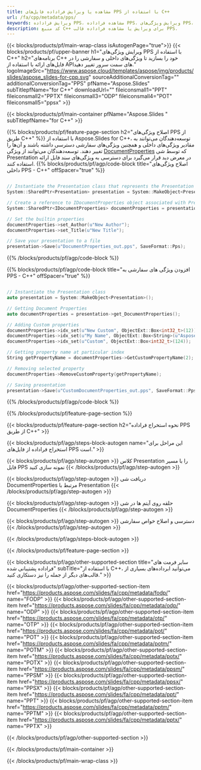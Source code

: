 ```yaml
---
title: مشاهده یا ویرایش فراداده فایل‌های PPS با استفاده از C++
url: /fa/cpp/metadata/pps/
keywords: ویرایش فراداده PPS، مشاهده فراداده PPS، ویرایش ویژگی‌های PPS، مشاهده ویژگی‌های PPS
description: کد منبع C++ برای ویرایش یا مشاهده فراداده قالب PPS.
---
```


{{< blocks/products/pf/main-wrap-class isAutogenPage="true">}}
{{< blocks/products/pf/upper-banner h1="ویرایش ویژگی‌های PPS با استفاده از C++" h2="برنامه‌های C++ خود را بسازید تا ویژگی‌های داخلی و سفارشی را در فایل‌های ارائه با استفاده از APIهای سمت سرور تغییر دهید." logoImageSrc="https://www.aspose.cloud/templates/aspose/img/products/slides/aspose_slides-for-cpp.svg" sourceAdditionalConversionTag="" additionalConversionTag="PPS" pfName="Aspose.Slides" subTitlepfName="for C++" downloadUrl="" fileiconsmall1="PPT" fileiconsmall2="PPTX" fileiconsmall3="ODP" fileiconsmall4="POT" fileiconsmall5="ppsx" >}}

{{< blocks/products/pf/main-container pfName="Aspose.Slides " subTitlepfName="for C++" >}}

{{% blocks/products/pf/feature-page-section  h2="اصلاح ویژگی‌های PPS از طریق C++" %}}
با استفاده از Aspose.Slides for C++، توسعه‌دهندگان می‌توانند به مقادیر ویژگی‌های داخلی و همچنین ویژگی‌های سفارشی دسترسی داشته باشند و آن‌ها را تغییر دهند. توسعه‌دهندگان می‌توانند از ویژگی [DocumentProperties](https://reference.aspose.com/slides/cpp/aspose.slides/documentproperties/) که توسط شی Presentation در معرض دید قرار می‌گیرد برای دسترسی به ویژگی‌های سند فایل ارائه استفاده کنند.
{{% blocks/products/pf/agp/code-block title="اصلاح ویژگی‌های داخلی PPS - C++" offSpacer="true" %}}

```cpp

// Instantiate the Presentation class that represents the Presentation
System::SharedPtr<Presentation> presentation = System::MakeObject<Presentation>(u"presentation.pps");

// Create a reference to IDocumentProperties object associated with Presentation
System::SharedPtr<IDocumentProperties> documentProperties = presentation->get_DocumentProperties();

// Set the builtin properties
documentProperties->set_Author(u"New Author");
documentProperties->set_Title(u"New Title");

// Save your presentation to a file
presentation->Save(u"DocumentProperties_out.pps", SaveFormat::Pps);
```

{{% /blocks/products/pf/agp/code-block %}}

{{% blocks/products/pf/agp/code-block title="افزودن ویژگی های سفارشی به PPS - C++" offSpacer="true" %}}

```cpp

// Instantiate the Presentation class
auto presentation = System::MakeObject<Presentation>();

// Getting Document Properties
auto documentProperties = presentation->get_DocumentProperties();

// Adding Custom properties
documentProperties->idx_set(u"New Custom", ObjectExt::Box<int32_t>(12));
documentProperties->idx_set(u"My Name", ObjectExt::Box<String>(u"Aspose Metadata Editor"));
documentProperties->idx_set(u"Custom", ObjectExt::Box<int32_t>(124));

// Getting property name at particular index
String getPropertyName = documentProperties->GetCustomPropertyName(2);

// Removing selected property
documentProperties->RemoveCustomProperty(getPropertyName);

// Saving presentation
presentation->Save(u"CustomDocumentProperties_out.pps", SaveFormat::Pps);
```

{{% /blocks/products/pf/agp/code-block %}}

{{% /blocks/products/pf/feature-page-section %}}

{{< blocks/products/pf/feature-page-section  h2="نحوه استخراج فراداده PPS از طریق C++" >}}

{{< blocks/products/pf/agp/steps-block-autogen name="این مراحل برای استخراج فراداده از فایل‌های PPS است." >}}

{{< blocks/products/pf/agp/step-autogen >}}
کلاس Presentation را با مسیر فایل PPS نمونه سازی کنید
{{< /blocks/products/pf/agp/step-autogen >}}

{{< blocks/products/pf/agp/step-autogen >}}
دریافت شی DocumentProperties مرتبط با Presentation
{{< /blocks/products/pf/agp/step-autogen >}}

{{< blocks/products/pf/agp/step-autogen >}}
حلقه روی آیتم ها در شی DocumentProperties
{{< /blocks/products/pf/agp/step-autogen >}}

{{< blocks/products/pf/agp/step-autogen >}}
دسترسی و اصلاح خواص سفارشی
{{< /blocks/products/pf/agp/step-autogen >}}

{{< /blocks/products/pf/agp/steps-block-autogen >}}

{{< /blocks/products/pf/feature-page-section >}}

{{< blocks/products/pf/agp/other-supported-section title="سایر فرمت های فراداده پشتیبانی شده" subTitle="با استفاده از C++، می‌توانید ابرداده‌های بسیاری از قالب‌های دیگر از جمله را نیز دستکاری کنید." >}}

{{< blocks/products/pf/agp/other-supported-section-item href="https://products.aspose.com/slides/fa/cpp/metadata/fodp/" name="FODP" >}}
{{< blocks/products/pf/agp/other-supported-section-item href="https://products.aspose.com/slides/fa/cpp/metadata/odp/" name="ODP" >}}
{{< blocks/products/pf/agp/other-supported-section-item href="https://products.aspose.com/slides/fa/cpp/metadata/otp/" name="OTP" >}}
{{< blocks/products/pf/agp/other-supported-section-item href="https://products.aspose.com/slides/fa/cpp/metadata/pot/" name="POT" >}}
{{< blocks/products/pf/agp/other-supported-section-item href="https://products.aspose.com/slides/fa/cpp/metadata/potm/" name="POTM" >}}
{{< blocks/products/pf/agp/other-supported-section-item href="https://products.aspose.com/slides/fa/cpp/metadata/potx/" name="POTX" >}}
{{< blocks/products/pf/agp/other-supported-section-item href="https://products.aspose.com/slides/fa/cpp/metadata/ppsm/" name="PPSM" >}}
{{< blocks/products/pf/agp/other-supported-section-item href="https://products.aspose.com/slides/fa/cpp/metadata/ppsx/" name="PPSX" >}}
{{< blocks/products/pf/agp/other-supported-section-item href="https://products.aspose.com/slides/fa/cpp/metadata/ppt/" name="PPT" >}}
{{< blocks/products/pf/agp/other-supported-section-item href="https://products.aspose.com/slides/fa/cpp/metadata/pptm/" name="PPTM" >}}
{{< blocks/products/pf/agp/other-supported-section-item href="https://products.aspose.com/slides/fa/cpp/metadata/pptx/" name="PPTX" >}}


{{< /blocks/products/pf/agp/other-supported-section >}}

{{< /blocks/products/pf/main-container >}}
    
{{< /blocks/products/pf/main-wrap-class >}}